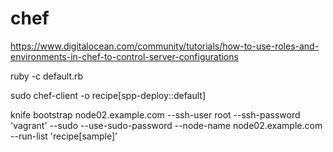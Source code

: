 # chef

https://www.digitalocean.com/community/tutorials/how-to-use-roles-and-environments-in-chef-to-control-server-configurations


ruby -c default.rb
  
sudo chef-client -o recipe[spp-deploy::default]

knife bootstrap node02.example.com --ssh-user root --ssh-password 'vagrant' --sudo --use-sudo-password --node-name node02.example.com --run-list 'recipe[sample]’



  
